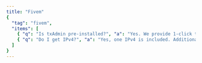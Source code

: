 ```yaml
---
title: "Fivem"
{
  "tag": "fivem",
  "items": [
    { "q": "Is txAdmin pre-installed?", "a": "Yes. We provide 1-click txAdmin/“LNAdmin” pre-wire." },
    { "q": "Do I get IPv4?", "a": "Yes, one IPv4 is included. Additional IPv4s are available as add-ons." }
  ]
}
---
```

